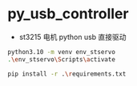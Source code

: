 # py_usb_controller

- st3215 电机 python usb 直接驱动


```bash
python3.10 -m venv env_stservo
.\env_stservo\Scripts\activate

pip install -r .\requirements.txt
```